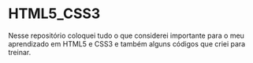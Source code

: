# HTML5_CSS3
Nesse repositório coloquei tudo o que considerei importante para o meu aprendizado em HTML5 e CSS3 e também alguns códigos que criei para treinar.
